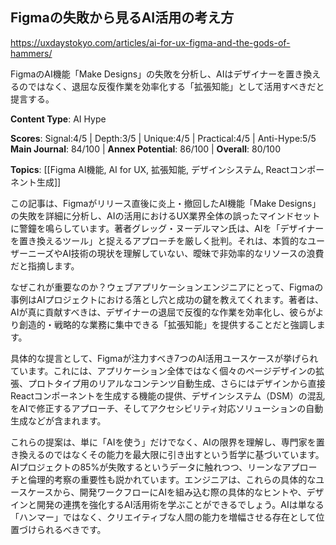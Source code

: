 ## Figmaの失敗から見るAI活用の考え方

https://uxdaystokyo.com/articles/ai-for-ux-figma-and-the-gods-of-hammers/

FigmaのAI機能「Make Designs」の失敗を分析し、AIはデザイナーを置き換えるのではなく、退屈な反復作業を効率化する「拡張知能」として活用すべきだと提言する。

**Content Type**: AI Hype

**Scores**: Signal:4/5 | Depth:3/5 | Unique:4/5 | Practical:4/5 | Anti-Hype:5/5
**Main Journal**: 84/100 | **Annex Potential**: 86/100 | **Overall**: 80/100

**Topics**: [[Figma AI機能, AI for UX, 拡張知能, デザインシステム, Reactコンポーネント生成]]

この記事は、Figmaがリリース直後に炎上・撤回したAI機能「Make Designs」の失敗を詳細に分析し、AIの活用におけるUX業界全体の誤ったマインドセットに警鐘を鳴らしています。著者グレッグ・ヌーデルマン氏は、AIを「デザイナーを置き換えるツール」と捉えるアプローチを厳しく批判。それは、本質的なユーザーニーズやAI技術の現状を理解していない、曖昧で非効率的なリソースの浪費だと指摘します。

なぜこれが重要なのか？ウェブアプリケーションエンジニアにとって、Figmaの事例はAIプロジェクトにおける落とし穴と成功の鍵を教えてくれます。著者は、AIが真に貢献すべきは、デザイナーの退屈で反復的な作業を効率化し、彼らがより創造的・戦略的な業務に集中できる「拡張知能」を提供することだと強調します。

具体的な提言として、Figmaが注力すべき7つのAI活用ユースケースが挙げられています。これには、アプリケーション全体ではなく個々のページデザインの拡張、プロトタイプ用のリアルなコンテンツ自動生成、さらにはデザインから直接Reactコンポーネントを生成する機能の提供、デザインシステム（DSM）の混乱をAIで修正するアプローチ、そしてアクセシビリティ対応ソリューションの自動生成などが含まれます。

これらの提案は、単に「AIを使う」だけでなく、AIの限界を理解し、専門家を置き換えるのではなくその能力を最大限に引き出すという哲学に基づいています。AIプロジェクトの85%が失敗するというデータに触れつつ、リーンなアプローチと倫理的考察の重要性も説かれています。エンジニアは、これらの具体的なユースケースから、開発ワークフローにAIを組み込む際の具体的なヒントや、デザインと開発の連携を強化するAI活用術を学ぶことができるでしょう。AIは単なる「ハンマー」ではなく、クリエイティブな人間の能力を増幅させる存在として位置づけられるべきです。